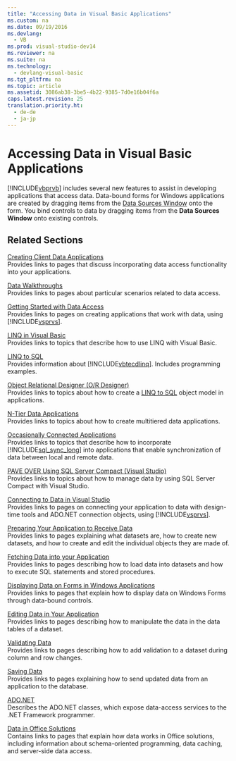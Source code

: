 ```yaml
---
title: "Accessing Data in Visual Basic Applications"
ms.custom: na
ms.date: 09/19/2016
ms.devlang: 
  - VB
ms.prod: visual-studio-dev14
ms.reviewer: na
ms.suite: na
ms.technology: 
  - devlang-visual-basic
ms.tgt_pltfrm: na
ms.topic: article
ms.assetid: 3086ab38-3be5-4b22-9385-7d0e16b04f6a
caps.latest.revision: 25
translation.priority.ht: 
  - de-de
  - ja-jp
---
```

# Accessing Data in Visual Basic Applications
[!INCLUDE[vbprvb](../vs140/includes/vbprvb_md.md)] includes several new features to assist in developing applications that access data. Data-bound forms for Windows applications are created by dragging items from the [Data Sources Window](assetId:///0d20f699-cc95-45b3-8ecb-c7edf1f67992) onto the form. You bind controls to data by dragging items from the **Data Sources Window** onto existing controls.  
  
## Related Sections  
 [Creating Client Data Applications](assetId:///ab334d5f-4f49-4346-bce0-3325d6130b3e)  
 Provides links to pages that discuss incorporating data access functionality into your applications.  
  
 [Data Walkthroughs](assetId:///15a88fb8-3bee-4962-914d-7a1f8bd40ec4)  
 Provides links to pages about particular scenarios related to data access.  
  
 [Getting Started with Data Access](assetId:///b5bd71f4-23d7-4d6e-91fe-5aa24d0d06d6)  
 Provides links to pages on creating applications that work with data, using [!INCLUDE[vsprvs](../vs140/includes/vsprvs_md.md)].  
  
 [LINQ in Visual Basic](../vs140/LINQ-in-Visual-Basic.md)  
 Provides links to topics that describe how to use LINQ with Visual Basic.  
  
 [LINQ to SQL](assetId:///73d13345-eece-471a-af40-4cc7a2f11655)  
 Provides information about [!INCLUDE[vbtecdlinq](../vs140/includes/vbtecdlinq_md.md)]. Includes programming examples.  
  
 [Object Relational Designer (O/R Designer)](assetId:///45e477c0-5c6b-41f9-b2d0-2808fb4f6537)  
 Provides links to topics about how to create a [LINQ to SQL](assetId:///73d13345-eece-471a-af40-4cc7a2f11655) object model in applications.  
  
 [N-Tier Data Applications](assetId:///f6ae2ee0-ea5f-4a79-8f4b-e21c115afb20)  
 Provides links to topics about how to create multitiered data applications.  
  
 [Occasionally Connected Applications](assetId:///5f261728-a9a9-4304-8447-b94404a63099)  
 Provides links to topics that describe how to incorporate [!INCLUDE[sql_sync_long](../vs140/includes/sql_sync_long_md.md)] into applications that enable synchronization of data between local and remote data.  
  
 [PAVE OVER Using SQL Server Compact (Visual Studio)](assetId:///13320dd1-94e5-4077-bf76-8df253695ccc)  
 Provides links to topics about how to manage data by using SQL Server Compact with Visual Studio.  
  
 [Connecting to Data in Visual Studio](assetId:///92f76990-204b-4270-a96a-294e409b79f4)  
 Provides links to pages on connecting your application to data with design-time tools and ADO.NET connection objects, using [!INCLUDE[vsprvs](../vs140/includes/vsprvs_md.md)].  
  
 [Preparing Your Application to Receive Data](assetId:///c17bdb7e-c234-4f2f-9582-5e55c27356ad)  
 Provides links to pages explaining what datasets are, how to create new datasets, and how to create and edit the individual objects they are made of.  
  
 [Fetching Data into your Application](assetId:///f9d28e70-07ce-421f-be95-31507b4ba4c3)  
 Provides links to pages describing how to load data into datasets and how to execute SQL statements and stored procedures.  
  
 [Displaying Data on Forms in Windows Applications](assetId:///be8b6623-86a6-493e-ab7a-050de4661fd6)  
 Provides links to pages that explain how to display data on Windows Forms through data-bound controls.  
  
 [Editing Data in Your Application](assetId:///87191abd-a7e7-4e2d-a010-902b7cbc91ef)  
 Provides links to pages describing how to manipulate the data in the data tables of a dataset.  
  
 [Validating Data](assetId:///b3a9ee4e-5d4d-4411-9c56-c811f2b4ee7e)  
 Provides links to pages describing how to add validation to a dataset during column and row changes.  
  
 [Saving Data](assetId:///21d2b115-62e4-4ac9-a873-dcbb535b8af8)  
 Provides links to pages explaining how to send updated data from an application to the database.  
  
 [ADO.NET](assetId:///5b96ed06-9759-4966-a797-a1d5f6ee50ca)  
 Describes the ADO.NET classes, which expose data-access services to the .NET Framework programmer.  
  
 [Data in Office Solutions](assetId:///8478c095-864b-4ed3-8a70-1fc19b411c6a)  
 Contains links to pages that explain how data works in Office solutions, including information about schema-oriented programming, data caching, and server-side data access.
